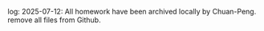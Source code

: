 log:
2025-07-12:
All homework have been archived locally by Chuan-Peng. remove all files from Github.